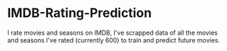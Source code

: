 # IMDB-Rating-Prediction
I rate movies and seasons on IMDB, I've scrapped data of all the movies and seasons I've rated (currently 600) to train and predict future movies.
